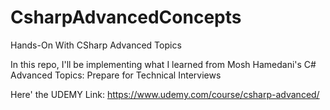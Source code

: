 # CsharpAdvancedConcepts
Hands-On With CSharp Advanced Topics

In this repo, I'll be implementing what I learned from Mosh Hamedani's C# Advanced Topics: Prepare for Technical Interviews

Here' the UDEMY Link: https://www.udemy.com/course/csharp-advanced/

